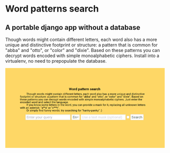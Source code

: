 # Word patterns search
## A portable django app without a database

Though words might contain different letters, each word also has a more unique and distinctive footprint or structure: a pattern that is common for "abba" and "otto", or "color" and "dixie". Based on these patterns you can decrypt words encoded with simple monoalphabetic ciphers.
Install into a virtualenv, no need to prepopulate the database.

![A screenshot](screenshot.gif)
